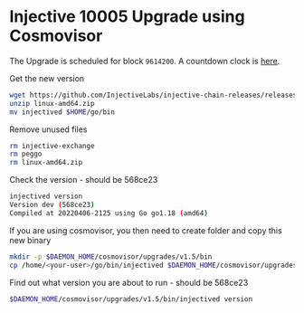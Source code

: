 # Injective 10005 Upgrade using Cosmovisor

The Upgrade is scheduled for block `9614200`. A countdown clock is [here](https://www.mintscan.io/injective/blocks/9614200).

Get the new version

```bash
wget https://github.com/InjectiveLabs/injective-chain-releases/releases/download/v1.5.0-1649280277/linux-amd64.zip
unzip linux-amd64.zip
mv injectived $HOME/go/bin
```

Remove unused files

```bash
rm injective-exchange
rm peggo
rm linux-amd64.zip
```

Check the version - should be 568ce23

```bash
injectived version
Version dev (568ce23)
Compiled at 20220406-2125 using Go go1.18 (amd64)
```

If you are using cosmovisor, you then need to create folder and copy this new binary

```bash
mkdir -p $DAEMON_HOME/cosmovisor/upgrades/v1.5/bin
cp /home/<your-user>/go/bin/injectived $DAEMON_HOME/cosmovisor/upgrades/v1.5/bin
```

Find out what version you are about to run - should be 568ce23

```bash
$DAEMON_HOME/cosmovisor/upgrades/v1.5/bin/injectived version
```
